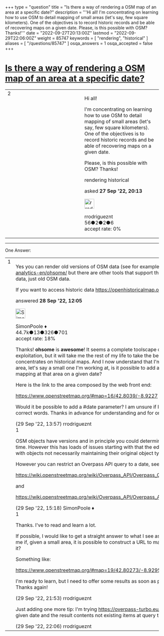+++
type = "question"
title = "Is there a way of rendering a OSM map of an area at a specific date?"
description = '''Hi all! I&#x27;m concentrating on learning how to use OSM to detail mapping of small areas (let&#x27;s say, few square kilometers). One of the objectives is to record historic records and be able of recovering maps on a given date. Please, is this possible with OSM? Thanks!'''
date = "2022-09-27T20:13:00Z"
lastmod = "2022-09-29T22:06:00Z"
weight = 85747
keywords = [ "rendering", "historical" ]
aliases = [ "/questions/85747" ]
osqa_answers = 1
osqa_accepted = false
+++

<div class="headNormal">

# [Is there a way of rendering a OSM map of an area at a specific date?](/questions/85747/is-there-a-way-of-rendering-a-osm-map-of-an-area-at-a-specific-date)

</div>

<div id="main-body">

<div id="askform">

<table id="question-table" style="width:100%;">
<colgroup>
<col style="width: 50%" />
<col style="width: 50%" />
</colgroup>
<tbody>
<tr>
<td style="width: 30px; vertical-align: top"><div class="vote-buttons">
<span id="post-85747-upvote" class="ajax-command post-vote up" rel="nofollow" title="I like this post (click again to cancel)"> </span>
<div id="post-85747-score" class="post-score" title="current number of votes">
2
</div>
<span id="post-85747-downvote" class="ajax-command post-vote down" rel="nofollow" title="I dont like this post (click again to cancel)"> </span> <span id="favorite-mark" class="ajax-command favorite-mark" rel="nofollow" title="mark/unmark this question as favorite (click again to cancel)"> </span>
<div id="favorite-count" class="favorite-count">
&#10;</div>
</div></td>
<td><div id="item-right">
<div class="question-body">
<p>Hi all!</p>
<p>I'm concentrating on learning how to use OSM to detail mapping of small areas (let's say, few square kilometers). One of the objectives is to record historic records and be able of recovering maps on a given date.</p>
<p>Please, is this possible with OSM? Thanks!</p>
</div>
<div id="question-tags" class="tags-container tags">
<span class="post-tag tag-link-rendering" rel="tag" title="see questions tagged &#39;rendering&#39;">rendering</span> <span class="post-tag tag-link-historical" rel="tag" title="see questions tagged &#39;historical&#39;">historical</span>
</div>
<div id="question-controls" class="post-controls">
&#10;</div>
<div class="post-update-info-container">
<div class="post-update-info post-update-info-user">
<p>asked <strong>27 Sep '22, 20:13</strong></p>
<img src="https://secure.gravatar.com/avatar/1c367fd463bbeb37fc5257c03f8618fe?s=32&amp;d=identicon&amp;r=g" class="gravatar" width="32" height="32" alt="rrodrigueznt&#39;s gravatar image" />
<p><span>rrodrigueznt</span><br />
<span class="score" title="56 reputation points">56</span><span title="2 badges"><span class="badge1">●</span><span class="badgecount">2</span></span><span title="2 badges"><span class="silver">●</span><span class="badgecount">2</span></span><span title="6 badges"><span class="bronze">●</span><span class="badgecount">6</span></span><br />
<span class="accept_rate" title="Rate of the user&#39;s accepted answers">accept rate:</span> <span title="rrodrigueznt has no accepted answers">0%</span></p>
</div>
</div>
<div id="comments-container-85747" class="comments-container">
&#10;</div>
<div id="comment-tools-85747" class="comment-tools">
&#10;</div>
<div class="clear">
&#10;</div>
<div id="comment-85747-form-container" class="comment-form-container">
&#10;</div>
<div class="clear">
&#10;</div>
</div></td>
</tr>
</tbody>
</table>

------------------------------------------------------------------------

<div class="tabBar">

<span id="sort-top"></span>

<div class="headQuestions">

One Answer:

</div>

</div>

<span id="85749"></span>

<div id="answer-container-85749" class="answer">

<table style="width:100%;">
<colgroup>
<col style="width: 50%" />
<col style="width: 50%" />
</colgroup>
<tbody>
<tr>
<td style="width: 30px; vertical-align: top"><div class="vote-buttons">
<span id="post-85749-upvote" class="ajax-command post-vote up" rel="nofollow" title="I like this post (click again to cancel)"> </span>
<div id="post-85749-score" class="post-score" title="current number of votes">
1
</div>
<span id="post-85749-downvote" class="ajax-command post-vote down" rel="nofollow" title="I dont like this post (click again to cancel)"> </span>
</div></td>
<td><div class="item-right">
<div class="answer-body">
<p>Yes you can render old versions of OSM data (see for example <a href="https://heigit.org/big-spatial-data-analytics-en/ohsome/">https://heigit.org/big-spatial-data-analytics-en/ohsome/</a> but there are other tools that support this), however old OSM data is not historic data, just old OSM data.</p>
<p>If you want to access historic data <a href="https://openhistoricalmap.org/">https://openhistoricalmap.org/</a> is a possible resource.</p>
</div>
<div class="answer-controls post-controls">
&#10;</div>
<div class="post-update-info-container">
<div class="post-update-info post-update-info-user">
<p>answered <strong>28 Sep '22, 12:05</strong></p>
<img src="https://secure.gravatar.com/avatar/ad2513d6f8e3d709d576ace900c12fa5?s=32&amp;d=identicon&amp;r=g" class="gravatar" width="32" height="32" alt="SimonPoole&#39;s gravatar image" />
<p><span>SimonPoole ♦</span><br />
<span class="score" title="44667 reputation points"><span>44.7k</span></span><span title="13 badges"><span class="badge1">●</span><span class="badgecount">13</span></span><span title="326 badges"><span class="silver">●</span><span class="badgecount">326</span></span><span title="701 badges"><span class="bronze">●</span><span class="badgecount">701</span></span><br />
<span class="accept_rate" title="Rate of the user&#39;s accepted answers">accept rate:</span> <span title="SimonPoole has 209 accepted answers">18%</span></p>
</div>
</div>
<div id="comments-container-85749" class="comments-container">
<span id="85760"></span>
<div id="comment-85760" class="comment">
<div id="post-85760-score" class="comment-score">
&#10;</div>
<div class="comment-text">
<p>Thanks! <strong>ohsome</strong> is <strong>awesome</strong>! It seems a complete toolscape on geobased data exploration and exploitation, but it will take me the rest of my life to take the best from it. OpenHistoricalMap, as you said, concentrates on historical maps. And I now understand that I'm looking for a much simpler feature: given an area, let's say a small one I'm working at, is it possible to add a parameter to retrieve the <strong>state</strong> of the mapping at that area on a given date?</p>
<p>Here is the link to the area composed by the web front end:</p>
<p><a href="https://www.openstreetmap.org/#map=16/42.8039/-8.9227">https://www.openstreetmap.org/#map=16/42.8039/-8.9227</a></p>
<p>Would it be possible to add a #date parameter? I am unsure if I'm asking the right questions or using the correct words. Thanks in advance for understanding and for orienting me in the right direction!</p>
</div>
<div id="comment-85760-info" class="comment-info">
<span class="comment-age">(29 Sep '22, 13:57)</span> <span class="comment-user userinfo">rrodrigueznt</span>
</div>
</div>
<span id="85761"></span>
<div id="comment-85761" class="comment">
<div id="post-85761-score" class="comment-score">
1
</div>
<div class="comment-text">
<p>OSM objects have versions and in principle you could determine which version was "current" at a particular time. However this has loads of issues starting with that the editing API is not intended for such use, ending with objects not necessarily maintaining their original object type and id.</p>
<p>However you can restrict an Overpass API query to a date, see</p>
<p><a href="https://wiki.openstreetmap.org/wiki/Overpass_API/Overpass_QL#Date">https://wiki.openstreetmap.org/wiki/Overpass_API/Overpass_QL#Date</a></p>
<p>and</p>
<p><a href="https://wiki.openstreetmap.org/wiki/Overpass_API/Overpass_API_by_Example#OSM_data_at_a_certain_date">https://wiki.openstreetmap.org/wiki/Overpass_API/Overpass_API_by_Example#OSM_data_at_a_certain_date</a></p>
</div>
<div id="comment-85761-info" class="comment-info">
<span class="comment-age">(29 Sep '22, 15:18)</span> <span class="comment-user userinfo">SimonPoole ♦</span>
</div>
</div>
<span id="85765"></span>
<div id="comment-85765" class="comment">
<div id="post-85765-score" class="comment-score">
1
</div>
<div class="comment-text">
<p>Thanks. I've to read and learn a lot.</p>
<p>If possible, I would like to get a straight answer to what I see as a fundamental question. It is still unclear to me if, given a small area, it is possible to construct a URL to map it at a given at the web front end. Please, is it?</p>
<p>Something like:</p>
<p><a href="https://www.openstreetmap.org/#map=19/42.80273/-8.92955&amp;date=yy-mm-dd">https://www.openstreetmap.org/#map=19/42.80273/-8.92955&amp;date=yy-mm-dd</a></p>
<p>I'm ready to learn, but I need to offer some results as soon as possible to involve more people in the project. Thanks again!</p>
</div>
<div id="comment-85765-info" class="comment-info">
<span class="comment-age">(29 Sep '22, 21:53)</span> <span class="comment-user userinfo">rrodrigueznt</span>
</div>
</div>
<span id="85766"></span>
<div id="comment-85766" class="comment">
<div id="post-85766-score" class="comment-score">
&#10;</div>
<div class="comment-text">
<p>Just adding one more tip: I'm trying <a href="https://overpass-turbo.eu/#">https://overpass-turbo.eu/#</a> to render a map of a well known area at a given date and the result contents not existing items at query time. I'm lost.</p>
</div>
<div id="comment-85766-info" class="comment-info">
<span class="comment-age">(29 Sep '22, 22:06)</span> <span class="comment-user userinfo">rrodrigueznt</span>
</div>
</div>
</div>
<div id="comment-tools-85749" class="comment-tools">
&#10;</div>
<div class="clear">
&#10;</div>
<div id="comment-85749-form-container" class="comment-form-container">
&#10;</div>
<div class="clear">
&#10;</div>
</div></td>
</tr>
</tbody>
</table>

</div>

<div class="paginator-container-left">

</div>

</div>

</div>

